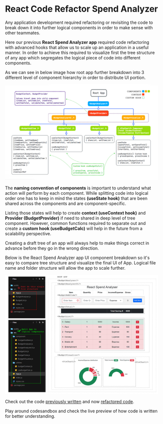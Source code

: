 # React Code Refactor Spend Analyzer
Any application development required refactoring or revisiting the code to break down it into further logical components in order to make sense with other teammates.

Here our previous **React Spend Analyzer app** required code refactoring with advanced hooks that allow us to scale up an application in a useful manner. In order to achieve this required to visualize first the tree structure of any app which segregates the logical piece of code into different components. 

As we can see in below image how root app further breakdown into 3 different level of component hierarchy in order to distribute UI portion.

![Snap of React Tree](/ReactAppComponentTreeFlow.jpg "Snap of React App Tree")

The **naming convention of components** is important to understand what action will perform by each component. While splitting code into logical order one has to keep in mind the states **(useState hook)** that are been shared across the components and are component-specific. 

Listing those states will help to create **context (useContext hook)** and **Provider (BudgetProvider)** if need to shared in deep level of tree component. However, common functions required to separate out and create a **custom hook (useBudgetCalc)** will help in the future from a scalability perspective.

Creating a draft tree of an app will always help to make things correct in advance before they go in the wrong direction.

Below is the React Spend Analyzer app UI component breakdown so it's easy to compare tree structure and visualize the final UI of App. Logical file name and folder structure will allow the app to scale further.

![Snap of React App UI component structure](/ReactAppComponentTree.jpg "Snap of React App UI component structure")

Check out the code [previously written](https://codesandbox.io/embed/react-spend-analyzer-7i2b09?fontsize=14&hidenavigation=1&theme=dark) and now  [refactored code](https://codesandbox.io/embed/react-customhook-useref-usecontext-provider-fyw9zf?fontsize=14&hidenavigation=1&theme=dark).

Play around codesandbox and check the live preview of how code is written for better understanding.
